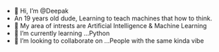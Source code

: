 - 👋 Hi, I’m @Deepak
- An 19 years old dude, Learning to teach machines that how to think.
- 👀 My area of intrests are Artificial Intelligence & Machine Learning
- 🌱 I’m currently learning ...Python
- 💞️ I’m looking to collaborate on ...People with the same kinda vibe

<!---
Deepakps2004/Deepakps2004 is a ✨ special ✨ repository because its `README.md` (this file) appears on your GitHub profile.
You can click the Preview link to take a look at your changes.
--->
